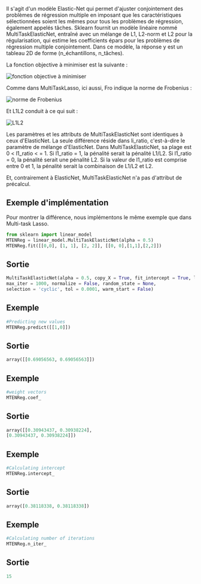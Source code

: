 Il s'agit d'un modèle Elastic-Net qui permet d'ajuster conjointement des problèmes de régression multiple en imposant que les caractéristiques sélectionnées soient les mêmes pour tous les problèmes de régression, également appelés tâches. Sklearn fournit un modèle linéaire nommé MultiTaskElasticNet, entraîné avec un mélange de L1, L2-norm et L2 pour la régularisation, qui estime les coefficients épars pour les problèmes de régression multiple conjointement. Dans ce modèle, la réponse y est un tableau 2D de forme (n_échantillons, n_tâches).

La fonction objective à minimiser est la suivante : 

![fonction objective à minimiser](https://raw.githubusercontent.com/Microleadoff/content/master/lang/fr/courses/Framework%20%26%20Librairies/Scikit%20Learn/0130%20-%20Mod%C3%A8le%20lin%C3%A9aire%20%3A%20Elastic-Net%20multi%20t%C3%A2che/images/image1.png)

Comme dans MultiTaskLasso, ici aussi, Fro indique la norme de Frobenius :

![norme de Frobenius](https://raw.githubusercontent.com/Microleadoff/content/master/lang/fr/courses/Framework%20%26%20Librairies/Scikit%20Learn/0130%20-%20Mod%C3%A8le%20lin%C3%A9aire%20%3A%20Elastic-Net%20multi%20t%C3%A2che/images/image2.png)

Et L1L2 conduit à ce qui suit :

![L1L2](https://raw.githubusercontent.com/Microleadoff/content/master/lang/fr/courses/Framework%20%26%20Librairies/Scikit%20Learn/0130%20-%20Mod%C3%A8le%20lin%C3%A9aire%20%3A%20Elastic-Net%20multi%20t%C3%A2che/images/image3.png)

Les paramètres et les attributs de MultiTaskElasticNet sont identiques à ceux d'ElasticNet. La seule différence réside dans li_ratio, c'est-à-dire le paramètre de mélange d'ElasticNet. Dans MultiTaskElasticNet, sa plage est 0 < l1_ratio < = 1. Si l1_ratio = 1, la pénalité serait la pénalité L1/L2. Si l1_ratio = 0, la pénalité serait une pénalité L2. Si la valeur de l1_ratio est comprise entre 0 et 1, la pénalité serait la combinaison de L1/L2 et L2.

Et, contrairement à ElasticNet, MultiTaskElasticNet n'a pas d'attribut de précalcul.

## Exemple d'implémentation

Pour montrer la différence, nous implémentons le même exemple que dans Multi-task Lasso.

```python
from sklearn import linear_model
MTENReg = linear_model.MultiTaskElasticNet(alpha = 0.5)
MTENReg.fit([[0,0], [1, 1], [2, 2]], [[0, 0],[1,1],[2,2]])
```

## Sortie

```python
MultiTaskElasticNet(alpha = 0.5, copy_X = True, fit_intercept = True, l1_ratio = 0.5,
max_iter = 1000, normalize = False, random_state = None,
selection = 'cyclic', tol = 0.0001, warm_start = False)
```

## Exemple

```python
#Predicting new values
MTENReg.predict([[1,0]])
```

## Sortie

```python
array([[0.69056563, 0.69056563]])
```

## Exemple

```python
#weight vectors
MTENReg.coef_
```

## Sortie

```python
array([[0.30943437, 0.30938224],
[0.30943437, 0.30938224]])
```

## Exemple

```python
#Calculating intercept
MTENReg.intercept_
```

## Sortie

```python
array([0.38118338, 0.38118338])
```

## Exemple

```python
#Calculating number of iterations
MTENReg.n_iter_
```

## Sortie

```python
15
```